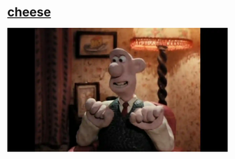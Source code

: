 # [cheese](https://cheese.callum.zone)



<img src="https://raw.githubusercontent.com/callumskeet/cheese.cool/main/public/assets/cheese/cheese.webp" />
